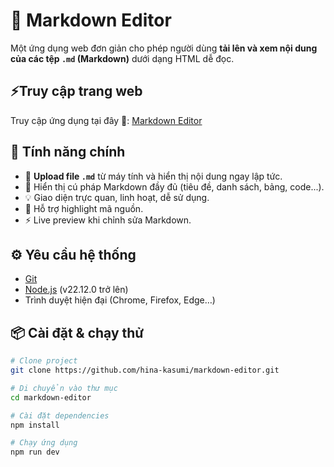 # 📝 Markdown Editor

Một ứng dụng web đơn giản cho phép người dùng **tải lên và xem nội dung của các tệp `.md` (Markdown)** dưới dạng HTML dễ đọc.

## ⚡Truy cập trang web

Truy cập ứng dụng tại đây 🚀: [Markdown Editor](https://hina-kasumi.github.io/Markdown-Editor/)

## 🚀 Tính năng chính

- 📂 **Upload file `.md`** từ máy tính và hiển thị nội dung ngay lập tức.
- 🧾 Hiển thị cú pháp Markdown đầy đủ (tiêu đề, danh sách, bảng, code...).
- 💡 Giao diện trực quan, linh hoạt, dễ sử dụng.
- 🎨 Hỗ trợ highlight mã nguồn.
- ⚡ Live preview khi chỉnh sửa Markdown.

## ⚙️ Yêu cầu hệ thống

- [Git](https://git-scm.com/)
- [Node.js](https://nodejs.org/en) (v22.12.0 trở lên)
- Trình duyệt hiện đại (Chrome, Firefox, Edge…)

## 📦 Cài đặt & chạy thử

```bash
# Clone project
git clone https://github.com/hina-kasumi/markdown-editor.git

# Di chuyển vào thư mục
cd markdown-editor

# Cài đặt dependencies
npm install

# Chạy ứng dụng
npm run dev
```